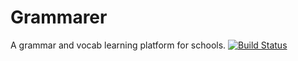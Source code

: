 # Grammarer
A grammar and vocab learning platform for schools.
[![Build Status](https://travis-ci.org/palkerecsenyi/grammarer.svg?branch=master)](https://travis-ci.org/palkerecsenyi/grammarer)